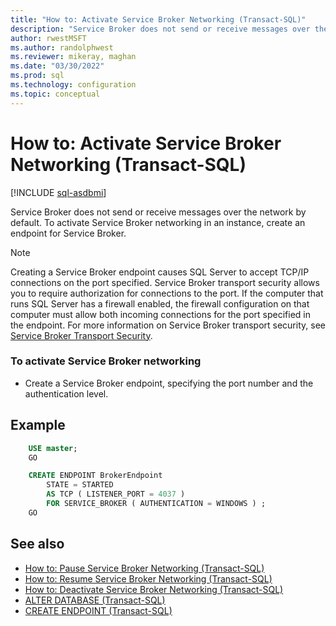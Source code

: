 ```yaml
---
title: "How to: Activate Service Broker Networking (Transact-SQL)"
description: "Service Broker does not send or receive messages over the network by default."
author: rwestMSFT
ms.author: randolphwest
ms.reviewer: mikeray, maghan
ms.date: "03/30/2022"
ms.prod: sql
ms.technology: configuration
ms.topic: conceptual
---
```


# How to: Activate Service Broker Networking (Transact-SQL)

[!INCLUDE [sql-asdbmi](../../includes/applies-to-version/sql-asdbmi.md)]

Service Broker does not send or receive messages over the network by default. To activate Service Broker networking in an instance, create an endpoint for Service Broker.

> [!NOTE]
> Creating a Service Broker endpoint causes SQL Server to accept TCP/IP connections on the port specified. Service Broker transport security allows you to require authorization for connections to the port. If the computer that runs SQL Server has a firewall enabled, the firewall configuration on that computer must allow both incoming connections for the port specified in the endpoint. For more information on Service Broker transport security, see [Service Broker Transport Security](service-broker-transport-security.md).

### To activate Service Broker networking

- Create a Service Broker endpoint, specifying the port number and the authentication level.

## Example

```sql
    USE master;
    GO

    CREATE ENDPOINT BrokerEndpoint
        STATE = STARTED
        AS TCP ( LISTENER_PORT = 4037 )
        FOR SERVICE_BROKER ( AUTHENTICATION = WINDOWS ) ;
    GO
```

## See also

- [How to: Pause Service Broker Networking (Transact-SQL)](how-to-pause-service-broker-networking-transact-sql.md)
- [How to: Resume Service Broker Networking (Transact-SQL)](how-to-resume-service-broker-networking-transact-sql.md)
- [How to: Deactivate Service Broker Networking (Transact-SQL)](how-to-deactivate-service-broker-networking-transact-sql.md)
- [ALTER DATABASE (Transact-SQL)](../../t-sql/statements/alter-database-transact-sql.md)
- [CREATE ENDPOINT (Transact-SQL)](../../t-sql/statements/create-endpoint-transact-sql.md)

